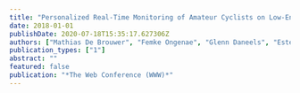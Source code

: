 ```yaml
---
title: "Personalized Real-Time Monitoring of Amateur Cyclists on Low-End Devices"
date: 2018-01-01
publishDate: 2020-07-18T15:35:17.627306Z
authors: ["Mathias De Brouwer", "Femke Ongenae", "Glenn Daneels", "Esteban Municio", "Jeroen Famaey", "Steven Latré", "Filip De Turck"]
publication_types: ["1"]
abstract: ""
featured: false
publication: "*The Web Conference (WWW)*"
---
```


